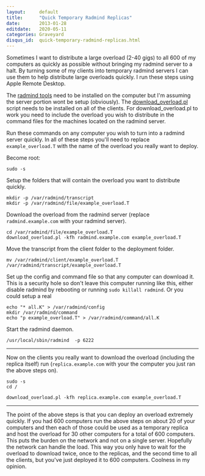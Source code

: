 ```yaml
---
layout:     default
title:      "Quick Temporary Radmind Replicas"
date:       2013-01-28
editdate:   2020-05-11
categories: Graveyard
disqus_id:  quick-temporary-radmind-replicas.html
---
```


Sometimes I want to distribute a large overload (2-40 gigs) to all 600 of my computers as quickly as possible without bringing my radmind server to a halt.  By turning some of my clients into temporary radmind servers I can use them to help distribute large overloads quickly.  I run these steps using Apple Remote Desktop.

The [radmind tools](http://radmind.org) need to be installed on the computer but I'm assuming the server portion wont be setup (obviously).  The [download_overload.pl](http://www.magnusviri.com/radmind-scripts.html) script needs to be installed on all of the clients.  For download_overload.pl to work you need to include the overload you wish to distribute in the command files for the machines located on the radmind server.

Run these commands on any computer you wish to turn into a radmind server quickly.  In all of these steps you'll need to replace `example_overload.T` with the name of the overload you really want to deploy.

Become root:

    sudo -s

Setup the folders that will contain the overload you want to distribute quickly.

    mkdir -p /var/radmind/transcript
    mkdir -p /var/radmind/file/example_overload.T

Download the overload from the radmind server (replace `radmind.example.com` with your radmind server).

    cd /var/radmind/file/example_overload.T
    download_overload.pl -kfh radmind.example.com example_overload.T

Move the transcript from the client folder to the deployment folder.

    mv /var/radmind/client/example_overload.T /var/radmind/transcript/example_overload.T

Set up the config and command file so that any computer can download it.  This is a security hole so don't leave this computer running like this, either disable radmind by rebooting or running `sudo killall radmind`.  Or you could setup a real

    echo "* all.K" > /var/radmind/config
    mkdir /var/radmind/command
    echo "p example_overload.T" > /var/radmind/command/all.K

Start the radmind daemon.

    /usr/local/sbin/radmind  -p 6222

---

Now on the clients you really want to download the overload (including the replica itself) run (`replica.example.com` with your the computer you just ran the above steps on).

    sudo -s
    cd /

    download_overload.pl -kfh replica.example.com example_overload.T

---

The point of the above steps is that you can deploy an overload extremely quickly.  If you had 600 computers run the above steps on about 20 of your computers and then each of those could be used as a temporary replica and host the overload for 30 other computers for a total of 600 computers.  This puts the burden on the network and not on a single server.  Hopefully the network can handle the load.  This way you only have to wait for the overload to download twice, once to the replicas, and the second time to all the clients, but you've just deployed it to 600 computers.  Coolness in my opinion.
